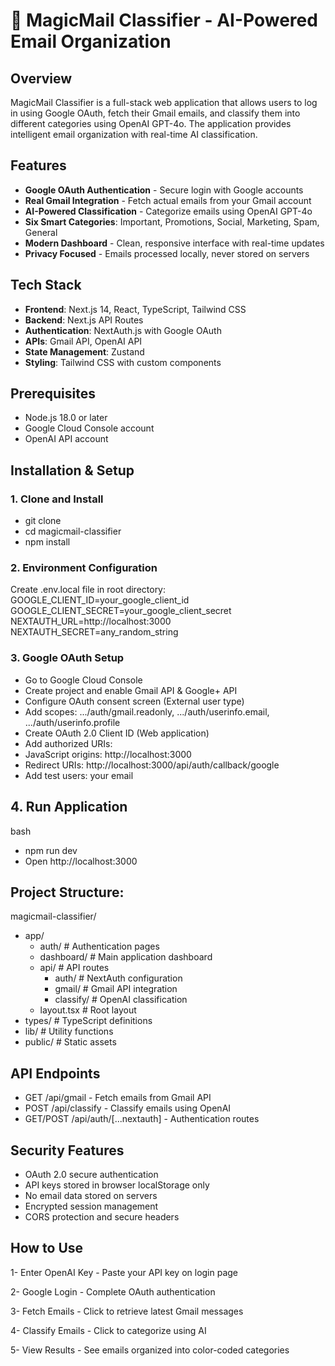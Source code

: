 # 🎩 MagicMail Classifier - AI-Powered Email Organization

## Overview
MagicMail Classifier is a full-stack web application that allows users to log in using Google OAuth, fetch their Gmail emails, and classify them into different categories using OpenAI GPT-4o. The application provides intelligent email organization with real-time AI classification.

## Features
- **Google OAuth Authentication** - Secure login with Google accounts
- **Real Gmail Integration** - Fetch actual emails from your Gmail account
- **AI-Powered Classification** - Categorize emails using OpenAI GPT-4o
- **Six Smart Categories**: Important, Promotions, Social, Marketing, Spam, General
- **Modern Dashboard** - Clean, responsive interface with real-time updates
- **Privacy Focused** - Emails processed locally, never stored on servers

## Tech Stack
- **Frontend**: Next.js 14, React, TypeScript, Tailwind CSS
- **Backend**: Next.js API Routes
- **Authentication**: NextAuth.js with Google OAuth
- **APIs**: Gmail API, OpenAI API
- **State Management**: Zustand
- **Styling**: Tailwind CSS with custom components

## Prerequisites
- Node.js 18.0 or later
- Google Cloud Console account
- OpenAI API account

## Installation & Setup

### 1. Clone and Install
- git clone <your-repository-url>
- cd magicmail-classifier
- npm install

### 2. Environment Configuration

Create .env.local file in root directory:
GOOGLE_CLIENT_ID=your_google_client_id
GOOGLE_CLIENT_SECRET=your_google_client_secret
NEXTAUTH_URL=http://localhost:3000
NEXTAUTH_SECRET=any_random_string

### 3. Google OAuth Setup

- Go to Google Cloud Console
- Create project and enable Gmail API & Google+ API
- Configure OAuth consent screen (External user type)
- Add scopes: .../auth/gmail.readonly, .../auth/userinfo.email, .../auth/userinfo.profile
- Create OAuth 2.0 Client ID (Web application)
- Add authorized URIs:
- JavaScript origins: http://localhost:3000
- Redirect URIs: http://localhost:3000/api/auth/callback/google
- Add test users: your email


## 4. Run Application
bash
- npm run dev
- Open http://localhost:3000

## Project Structure: 

magicmail-classifier/

- app/
  - auth/                 # Authentication pages
  - dashboard/            # Main application dashboard
  - api/                  # API routes
    - auth/              # NextAuth configuration
    - gmail/             # Gmail API integration
    - classify/          # OpenAI classification
  - layout.tsx           # Root layout
- types/                  # TypeScript definitions
- lib/                    # Utility functions
- public/                 # Static assets

## API Endpoints
- GET /api/gmail - Fetch emails from Gmail API
- POST /api/classify - Classify emails using OpenAI
- GET/POST /api/auth/[...nextauth] - Authentication routes


## Security Features
- OAuth 2.0 secure authentication
- API keys stored in browser localStorage only
- No email data stored on servers
- Encrypted session management
- CORS protection and secure headers

## How to Use
1- Enter OpenAI Key - Paste your API key on login page

2- Google Login - Complete OAuth authentication

3- Fetch Emails - Click to retrieve latest Gmail messages

4- Classify Emails - Click to categorize using AI

5- View Results - See emails organized into color-coded categories



